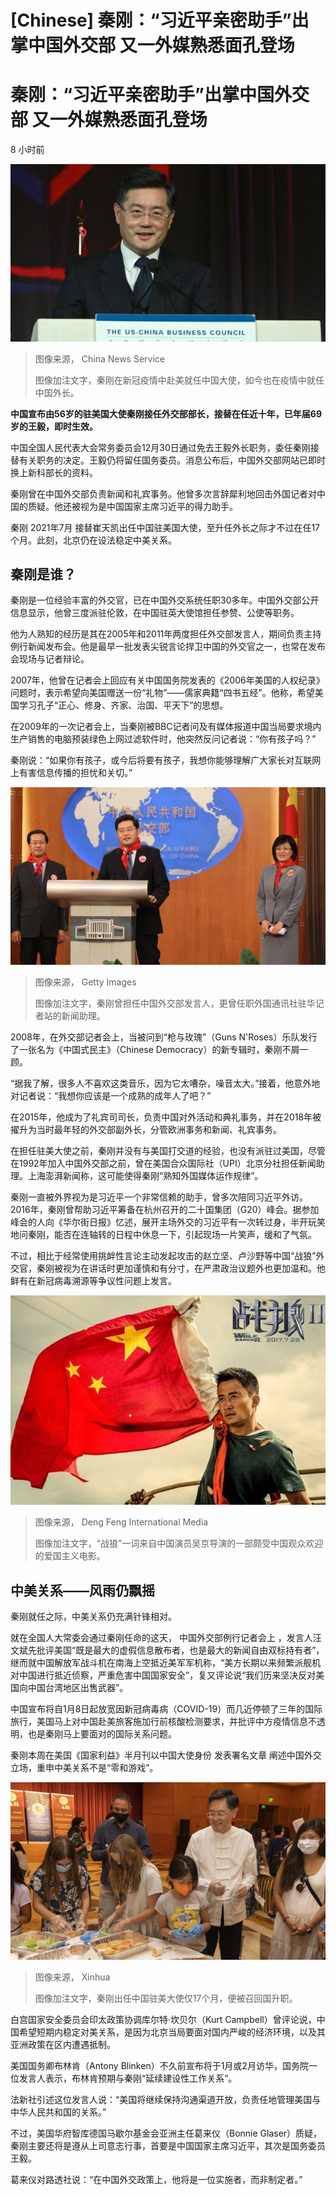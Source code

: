 # [Chinese] 秦刚：“习近平亲密助手”出掌中国外交部 又一外媒熟悉面孔登场

#  秦刚：“习近平亲密助手”出掌中国外交部 又一外媒熟悉面孔登场

8 小时前

![秦刚在美中贸易全国委员会晚宴上致辞（6/12/2022）](_128167280_gettyimages-1447627773.jpg)

> 图像来源，  China News Service
>
> 图像加注文字，秦刚在新冠疫情中赴美就任中国大使，如今也在疫情中就任中国外长。

**中国宣布由56岁的驻美国大使秦刚接任外交部部长，接替在任近十年，已年届69岁的王毅，即时生效。**

中国全国人民代表大会常务委员会12月30日通过免去王毅外长职务，委任秦刚接替有关职务的决定。王毅仍将留任国务委员。消息公布后，中国外交部网站已即时换上新科部长的资料。

秦刚曾在中国外交部负责新闻和礼宾事务。他曾多次言辞犀利地回击外国记者对中国的质疑。他还被视为是中国国家主席习近平的得力助手。

秦刚 2021年7月  接替崔天凯出任中国驻美国大使，至升任外长之际才不过在任17个月。此刻，北京仍在设法稳定中美关系。

##  秦刚是谁？

秦刚是一位经验丰富的外交官，已在中国外交系统任职30多年。中国外交部公开信息显示，他曾三度派驻伦敦，在中国驻英大使馆担任参赞、公使等职务。

他为人熟知的经历是其在2005年和2011年两度担任外交部发言人，期间负责主持例行新闻发布会。他是最早一批发表尖锐言论捍卫中国的外交官之一，也常在发布会现场与记者辩论。

2007年，他曾在记者会上回应有关中国国务院发表的《2006年美国的人权纪录》问题时，表示希望向美国赠送一份“礼物”——儒家典籍“四书五经”。他称，希望美国学习孔子“正心、修身、齐家、治国、平天下”的思想。

在2009年的一次记者会上，当秦刚被BBC记者问及有媒体报道中国当局要求境内生产销售的电脑预装绿色上网过滤软件时，他突然反问记者说：“你有孩子吗？”

秦刚说：“如果你有孩子，或今后将要有孩子，我想你能够理解广大家长对互联网上有害信息传播的担忧和关切。”

![中国外交部发言人秦刚（中）、马朝旭（左）与姜瑜（右）出席新闻发布会（4/8/2010）](_128167282_gettyimages-1325171723.jpg)

> 图像来源，  Getty Images
>
> 图像加注文字，秦刚曾担任中国外交部发言人，更曾任职外国通讯社驻华记者站的新闻助理。

2008年，在外交部记者会上，当被问到“枪与玫瑰”（Guns N'Roses）乐队发行了一张名为《中国式民主》（Chinese Democracy）的新专辑时，秦刚不屑一顾。

“据我了解，很多人不喜欢这类音乐，因为它太嘈杂，噪音太大。”接着，他意外地对记者说：“我想你应该是一个成熟的成年人了吧？”

在2015年，他成为了礼宾司司长，负责中国对外活动和典礼事务，并在2018年被擢升为当时最年轻的外交部副外长，分管欧洲事务和新闻、礼宾事务。

在担任驻美大使之前，秦刚并没有与美国打交道的经验，也没有派驻过美国，尽管在1992年加入中国外交部之前，曾在美国合众国际社（UPI）北京分社担任新闻助理。上海澎湃新闻称，这可能使得秦刚“熟知外国媒体运作规律”。

秦刚一直被外界视为是习近平一个非常信赖的助手，曾多次陪同习近平外访。2016年，秦刚曾帮助习近平筹备在杭州召开的二十国集团（G20）峰会。据参加峰会的人向《华尔街日报》忆述，展开主场外交的习近平有一次转过身，半开玩笑地问秦刚，能否在连轴转的日程中休息一下，引起现场一片笑声，缓和了气氛。

不过，相比于经常使用挑衅性言论主动发起攻击的赵立坚、卢沙野等中国“战狼”外交官，秦刚被视为在讲话时更加谨慎和有分寸，在严肃政治议题外也更加温和。他鲜有在新冠病毒溯源等争议性问题上发言。

![《战狼2》电影海报](_128167276_cd66795e-2797-49f2-ac9e-bbf18294ccf9.jpg)

> 图像来源，  Deng Feng International Media
>
> 图像加注文字，“战狼”一词来自中国演员吴京导演的一部颇受中国观众欢迎的爱国主义电影。

##  中美关系——风雨仍飘摇

秦刚就任之际，中美关系仍充满针锋相对。

就在全国人大常委会通过秦刚任命的这天， 中国外交部例行记者会上  ，发言人汪文斌先批评美国“既是最大的虚假信息散布者，也是最大的新闻自由双标持有者”，继而就中国解放军战斗机在南海上空抵近美军军机称，“美方长期以来频繁派舰机对中国进行抵近侦察，严重危害中国国家安全”，复又评论说“我们历来坚决反对美国向中国台湾地区出售武器”。

中国宣布将自1月8日起放宽因新冠病毒病（COVID-19）而几近停顿了三年的国际旅行，美国马上对中国赴美旅客施加行前核酸检测要求，并批评中方疫情信息不透明，也是秦刚马上要面对的国际关系问题。

秦刚本周在美国《国家利益》半月刊以中国大使身份 发表署名文章  阐述中国外交立场，重申中美关系不是“零和游戏”。

![秦刚（前右二）出席中国驻美国大使馆举办的中秋游园活动（新华社图片10/9/2022）](_128167707_xxjpsgc007249_20220911_pepfn0a001.jpg)

> 图像来源，  Xinhua
>
> 图像加注文字，秦刚出任中国驻美大使仅17个月，便被召回国升职。

白宫国家安全委员会印太政策协调库尔特·坎贝尔（Kurt Campbell）曾评论说，中国希望短期内稳定对美关系，是因为北京当局要面对国内严峻的经济环境，以及其亚洲政策在区内遭遇抵制。

美国国务卿布林肯（Antony Blinken）不久前宣布将于1月或2月访华，国务院一位发言人表示，布林肯预期与秦刚“延续建设性工作关系”。

法新社引述这位发言人说：“美国将继续保持沟通渠道开放，负责任地管理美国与中华人民共和国的关系。”

不过，美国华府智库德国马歇尔基金会亚洲主任葛来仪（Bonnie Glaser）质疑，秦刚主要还将是遵从上司意志行事，首要是中国国家主席习近平，其次是国务委员王毅。

葛来仪对路透社说：“在中国外交政策上，他将是一位实施者，而非制定者。”


